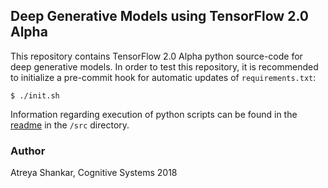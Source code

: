 ## Deep Generative Models using TensorFlow 2.0 Alpha

This repository contains TensorFlow 2.0 Alpha python source-code for deep generative models. In order to test this repository, it is recommended to initialize a pre-commit hook for automatic updates of `requirements.txt`:

```shell
$ ./init.sh
```

Information regarding execution of python scripts can be found in the [readme](/src/README.md) in the `/src` directory.

### Author

Atreya Shankar, Cognitive Systems 2018
